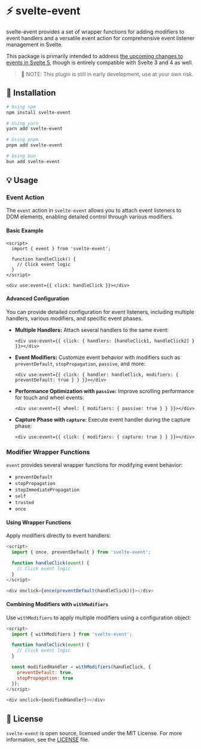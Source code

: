 # ⚡️ svelte-event

svelte-event provides a set of wrapper functions for adding modifiers to event handlers and a versatile event action for comprehensive event listener management in Svelte.

This package is primarily intended to address [the upcoming changes to events in Svelte 5](https://svelte-5-preview.vercel.app/docs/event-handlers), though is entirely compatible with Svelte 3 and 4 as well.

> 🚧 NOTE: This plugin is still in early development, use at your own risk.

## 🚀 Installation

```bash
# Using npm
npm install svelte-event

# Using yarn
yarn add svelte-event

# Using pnpm
pnpm add svelte-event

# Using bun
bun add svelte-event
```

## 💡 Usage

### Event Action
The `event` action in `svelte-event` allows you to attach event listeners to DOM elements, enabling detailed control through various modifiers.

#### Basic Example
```svelte
<script>
  import { event } from 'svelte-event';

  function handleClick() {
    // Click event logic
  }
</script>

<div use:event={{ click: handleClick }}></div>
```

#### Advanced Configuration
You can provide detailed configuration for event listeners, including multiple handlers, various modifiers, and specific event phases.

- **Multiple Handlers:**
  Attach several handlers to the same event:
  ```svelte
  <div use:event={{ click: { handlers: [handleClick1, handleClick2] } }}></div>
  ```

- **Event Modifiers:**
  Customize event behavior with modifiers such as `preventDefault`, `stopPropagation`, `passive`, and more:
  ```svelte
  <div use:event={{ click: { handler: handleClick, modifiers: { preventDefault: true } } }}></div>
  ```

- **Performance Optimization with `passive`:**
  Improve scrolling performance for touch and wheel events:
  ```svelte
  <div use:event={{ wheel: { modifiers: { passive: true } } }}></div>
  ```

- **Capture Phase with `capture`:**
  Execute event handler during the capture phase:
  ```svelte
  <div use:event={{ click: { modifiers: { capture: true } } }}></div>
  ```

### Modifier Wrapper Functions
`event` provides several wrapper functions for modifying event behavior:

- `preventDefault`
- `stopPropagation`
- `stopImmediatePropagation`
- `self`
- `trusted`
- `once`

#### Using Wrapper Functions
Apply modifiers directly to event handlers:

```javascript
<script>
  import { once, preventDefault } from 'svelte-event';

  function handleClick(event) {
    // Click event logic
  }
</script>

<div onclick={once(preventDefault(handleClick))}></div>
```

#### Combining Modifiers with `withModifiers`
Use `withModifiers` to apply multiple modifiers using a configuration object:

```javascript
<script>
  import { withModifiers } from 'svelte-event';

  function handleClick(event) {
    // Click event logic
  }

  const modifiedHandler = withModifiers(handleClick, {
    preventDefault: true,
    stopPropagation: true
  });
</script>

<div onclick={modifiedHandler}></div>
```

## 📜 License
`svelte-event` is open source, licensed under the MIT License. For more information, see the [LICENSE](LICENSE) file.